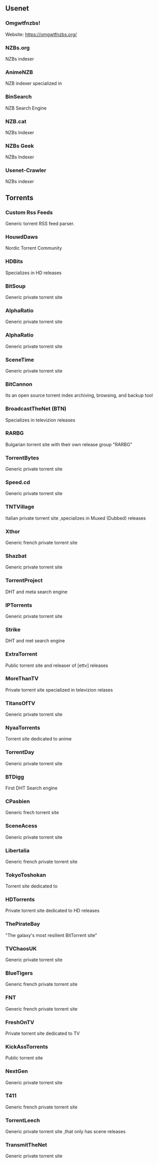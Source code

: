 ## Usenet

### Omgwtfnzbs!

Website: https://omgwtfnzbs.org/

### NZBs.org

NZBs indexer

### AnimeNZB

NZB indexer specialized in

### BinSearch

NZB Search Engine

### NZB.cat

NZBs Indexer

### NZBs Geek

NZBs Indexer

### Usenet-Crawler

NZBs indexer

## Torrents

### Custom Rss Feeds

Generic torrent RSS feed parser.

### HouwdDaws

Nordic Torrent Community

### HDBits

Specializes in HD releases

### BitSoup

Generic private torrent site

### AlphaRatio

Generic private torrent site

### AlphaRatio

Generic private torrent site

### SceneTime

Generic private torrent site

### BitCannon

Its an open source torrent index archiving, browsing, and backup tool

### BroadcastTheNet (BTN)

Specializes in televizion releases

### RARBG

Bulgarian torrent site with their own release group "RARBG"

### TorrentBytes

Generic private torrent site

### Speed.cd

Generic private torrent site

### TNTVillage

Italian private torrent site ,specializes in Muxed (Dubbed) releases

### Xthor

Generic french private torrent site

### Shazbat

Generic private torrent site

### TorrentProject

DHT and meta search engine

### IPTorrents

Generic private torrent site

### Strike

DHT and met search engine

### ExtraTorrent

Public torrent site and releaser of [ettv] releases

### MoreThanTV

Private torrent site specialized in televizion relases

### TitansOfTV

Generic private torrent site

### NyaaTorrents

Torrent site dedicated to anime

### TorrentDay

Generic private torrent site

### BTDigg

First DHT Search engine

### CPasbien

Generic frech torrent site

### SceneAcess

Generic private torrent site

### Libertalia

Generic french private torrent site

### TokyoToshokan

Torrent site dedicated to

### HDTorrents

Private torrent site dedicated to HD releases

### ThePirateBay

"The galaxy's most resilient BitTorrent site"

### TVChaosUK

Generic private torrent site

### BlueTigers

Generic french private torrent site

### FNT

Generic french private torrent site

### FreshOnTV

Private torrent site dedicated to TV

### KickAssTorrents

Public torrent site

### NextGen

Generic private torrent site

### T411

Generic french private torrent site

### TorrentLeech

Generic private torrent site ,that only has scene releases

### TransmitTheNet

Generic private torrent site

